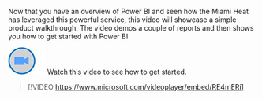 Now that you have an overview of Power BI and seen how the Miami Heat has leveraged this powerful service, this video will showcase a simple product walkthrough. The video demos a couple of reports and then shows you how to get started with Power BI.

![Icon indicating play video](../media/video-icon.png) Watch this video to see how to get started. 

> [!VIDEO https://www.microsoft.com/videoplayer/embed/RE4mERi]